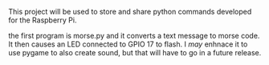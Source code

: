 This project will be used to store and share python commands developed for the
Raspberry Pi. 

the first program is morse.py and it converts a text message to morse code. It
then causes an LED connected to GPIO 17 to flash. I *may* enhnace it to use
pygame to also create sound, but that will have to go in a future release.


